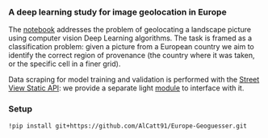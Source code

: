 ### A deep learning study for image geolocation in Europe

The [notebook](https://github.com/AlCatt91/Europe-Geoguesser/blob/main/Geoguesser.ipynb) addresses the problem of geolocating a landscape picture using computer vision Deep Learning algorithms. The task is framed as a classification problem: given a picture from a European country we aim to identify the correct region of provenance (the country where it was taken, or the specific cell in a finer grid).

Data scraping for model training and validation is performed with the [Street View Static API](https://developers.google.com/maps/documentation/streetview/overview?hl=it): we provide a separate light [module](https://github.com/AlCatt91/Europe-Geoguesser/tree/main/src/streetviewapi) to interface with it.

### Setup

`!pip install git+https://github.com/AlCatt91/Europe-Geoguesser.git`
